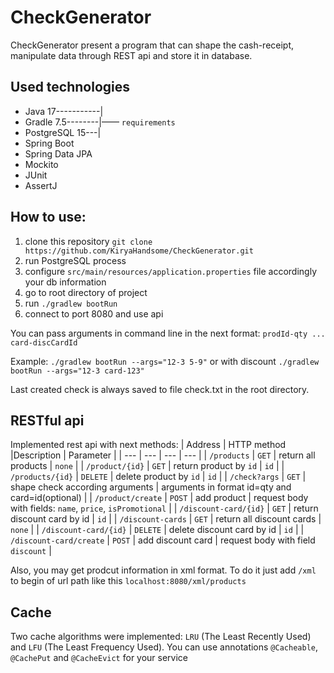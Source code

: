 # CheckGenerator

CheckGenerator present a program that can shape the cash-receipt, manipulate data through REST api and store it in database.

[//]: # (## Requirements )

[//]: # (* Java 17)

[//]: # (* Gradle 7.5)

[//]: # (* PostgreSQL 15)

## Used technologies
* Java 17-----------|
* Gradle 7.5--------|—— `requirements`
* PostgreSQL 15---|
* Spring Boot
* Spring Data JPA
* Mockito
* JUnit
* AssertJ

## How to use:
1. clone this repository ```git clone https://github.com/KiryaHandsome/CheckGenerator.git```
2. run PostgreSQL process
3. configure `src/main/resources/application.properties` file accordingly your db information
4. go to root directory of project 
5. run ```./gradlew bootRun```
6. connect to port 8080 and use api

You can pass arguments in command line in the next format:
```prodId-qty ... card-discCardId```

Example:
```./gradlew bootRun --args="12-3 5-9"``` or with discount ```./gradlew bootRun --args="12-3 card-123"```

Last created check is always saved to file check.txt in the root directory.

## RESTful api
Implemented rest api with next methods:
| Address | HTTP method |Description | Parameter |
| --- | --- | --- | --- |
| `/products` | `GET` | return all products | `none` |
| `/product/{id}` | `GET` | return product by `id` | `id` |
| `/products/{id}` | `DELETE` | delete product by `id` | `id` |
| `/check?args` | `GET` | shape check according arguments | arguments in format id=qty and card=id(optional) |
| `/product/create` | `POST` | add product | request body with fields: `name`, `price`, `isPromotional` |
| `/discount-card/{id}` | `GET` | return discount card by id | `id` |
| `/discount-cards` | `GET` | return all discount cards | `none` |
| `/discount-card/{id}` | `DELETE` | delete discount card by id | `id` |
| `/discount-card/create` | `POST` | add discount card | request body with field `discount` |

Also, you may get prodcut information in xml format. To do it just add `/xml`
to begin of url path like this `localhost:8080/xml/products`

## Cache
Two cache algorithms were implemented: `LRU` (The Least Recently Used) and `LFU` (The Least Frequency Used).
You can use annotations `@Cacheable`, `@CachePut` and `@CacheEvict` for your service 

